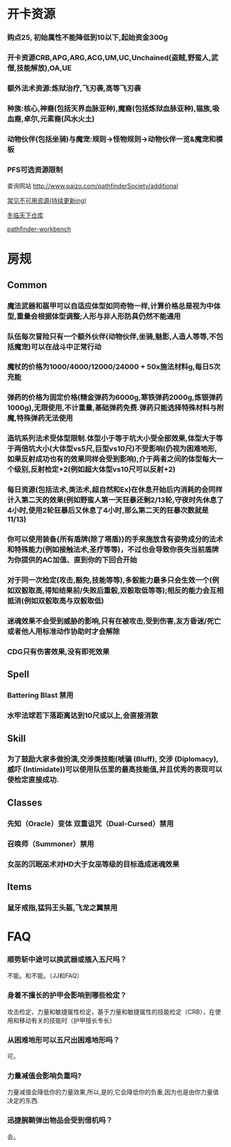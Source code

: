 # 开卡资源 #
### 购点25, 初始属性不能降低到10以下,起始资金300g ###
### 开卡资源CRB,APG,ARG,ACG,UM,UC,Unchained(盗贼,野蛮人,武僧,技能解放),OA,UE ###
### 额外法术资源:炼狱治疗,飞刃袭,高等飞刃袭 ###
### 种族:核心,神裔(包括天界血脉亚种),魔裔(包括炼狱血脉亚种),猫族,吸血裔,卓尔,元素裔(风水火土) ###
### 动物伙伴(包括坐骑)与魔宠:规则->怪物规则->动物伙伴一览&魔宠和模板 ###
### PFS可选资源限制 ###
查询网站 http://www.paizo.com/pathfinderSociety/additional

[常见不可用资源(持续更新ing)](https://github.com/yinfengd/PathfinderCustomizedRule/blob/main/%E5%B8%B8%E8%A7%81%E4%B8%8D%E5%8F%AF%E7%94%A8%E8%B5%84%E6%BA%90.md)

[冬临天下仓库](https://docs.google.com/spreadsheets/d/1fuFf-seG4kjLl8WI57m5kuU0LwQsy_FCdco-46haFJ4/edit?usp=sharing)

[pathfinder-workbench](https://pathfinder-workbench.netlify.app)

# 房规 #
## Common ##
### 魔法武器和盔甲可以自适应体型如同奇物一样,计算价格总是视为中体型,重量会根据体型调整;人形与非人形防具仍然不能通用 ###
### 队伍每次冒险只有一个额外伙伴(动物伙伴,坐骑,魅影,人造人等等,不包括魔宠)可以在战斗中正常行动 ###
### 魔杖的价格为1000/4000/12000/24000 + 50x施法材料g,每日5次充能 ###
### 弹药的价格为固定价格(精金弹药为6000g,寒铁弹药2000g,炼银弹药1000g),无限使用,不计重量,基础弹药免费.弹药只能选择特殊材料与附魔,特殊弹药无法使用 ###
###  造坑系列法术受体型限制.体型小于等于坑大小受全部效果,体型大于等于两倍坑大小(大体型vs5尺,巨型vs10尺)不受影响(仍视为困难地形,如果反射成功也有的效果同样会受到影响),介于两者之间的体型每大一个级别,反射检定+2(例如超大体型vs10尺可以反射+2) ###
###  每日资源(包括法术,类法术,超自然和Ex)在休息开始后内消耗的会同样计入第二天的效果(例如野蛮人第一天狂暴还剩2/13轮,守夜时先休息了4小时,使用2轮狂暴后又休息了4小时,那么第二天的狂暴次数就是11/13) ###
### 你可以使用装备{所有盾牌(除了塔盾)}的手来施放含有姿势成分的法术和特殊能力(例如接触法术,圣疗等等)，不过也会导致你丧失当前盾牌为你提供的AC加值、直到你的下回合开始 ###
### 对于同一次检定(攻击,豁免,技能等等),多骰能力最多只会生效一个(例如双骰取高,得知结果前/失败后重骰,双骰取低等等);相反的能力会互相抵消(例如双骰取高与双骰取低) ###
### 迷魂效果不会受到威胁的影响,只有在被攻击,受到伤害,友方昏迷/死亡或者他人用标准动作协助时才会解除 ###
### CDG只有伤害效果,没有即死效果 ###
## Spell ##
### Battering Blast 禁用 ###
### 水牢法球若下落距离达到10尺或以上,会直接消散 ###
## Skill ##
### 为了鼓励大家多做扮演,交涉类技能(唬骗 (Bluff), 交涉 (Diplomacy), 威吓 (Intimidate))可以使用队伍里的最高技能值,并且优秀的表现可以使检定直接成功. ###
## Classes ##
### 先知（Oracle）变体 双重诅咒（Dual-Cursed）禁用 ###
### 召唤师（Summoner）禁用 ###
### 女巫的沉眠巫术对HD大于女巫等级的目标造成迷魂效果 ###   
## Items ##
### 鼠牙戒指,猛犸王头盔,飞龙之翼禁用 ###
# FAQ #
### 顺势斩中途可以换武器或插入五尺吗？
不能。和不能。（JJ和FAQ）
### 身着不擅长的护甲会影响到哪些检定？
攻击检定，力量和敏捷属性检定，基于力量和敏捷属性的技能检定（CRB），在使用和移动有关的技能时（护甲擅长专长）
### 从困难地形可以五尺出困难地形吗？
可。
### 力量减值会影响负重吗?
力量减值会降低你的力量效果,所以,是的,它会降低你的负重,因为也是由你力量值决定的东西.
### 迅捷腕鞘弹出物品会受到借机吗？
会。